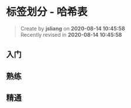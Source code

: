 标签划分 - 哈希表
===

> Create by **jsliang** on **2020-08-14 10:45:58**  
> Recently revised in **2020-08-14 10:45:58**

## 入门

## 熟练

## 精通
